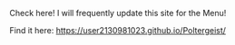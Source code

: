 Check here!
I will frequently update this site for the Menu!

Find it here: https://user2130981023.github.io/Poltergeist/
